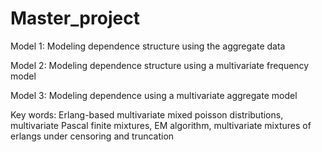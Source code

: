# Master_project
Model 1: Modeling dependence structure using the aggregate data

Model 2: Modeling dependence structure using a multivariate frequency model

Model 3: Modeling dependence using a multivariate aggregate model

Key words: Erlang-based multivariate mixed poisson distributions, multivariate Pascal finite mixtures, 
EM algorithm, multivariate mixtures of erlangs under censoring and truncation


